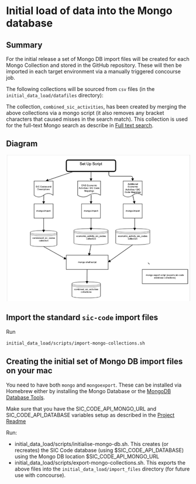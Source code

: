 # Initial load of data into the Mongo database

## Summary

For the initial release a set of Mongo DB import files will be created for each Mongo Collection and stored in the GitHub repository. These will then be imported in each target environment via a manually triggered concourse job.

The following collections will be sourced from `csv` files (in the `initial_data_load/datafiles` directory):

The collection, `combined_sic_activities`, has been created by merging the above collections via a mongo script (it also removes any bracket characters that caused misses in the search match). This collection is used for the full-text Mongo search as describe in [Full text search](full-text-search.md).

## Diagram

![Initial Data Load Diagram](initial-data-load-diagram.png)

## Import the standard `sic-code` import files

Run

``` bash
initial_data_load/scripts/import-mongo-collections.sh
```

## Creating the initial set of Mongo DB import files on your mac

You need to have both `mongo` and `mongoexport`. These can be installed via Homebrew either by installing the Mongo Database or the [MongoDB Database Tools](https://docs.mongodb.com/database-tools/installation/installation-macos/).

Make sure that you have the SIC_CODE_API_MONGO_URL and SIC_CODE_API_DATABASE variables setup as described in the [Project Readme](./README.md)

Run:

- initial_data_load/scripts/initialise-mongo-db.sh. This creates (or recreates) the SIC Code database (using $SIC_CODE_API_DATABASE) using the Mongo DB location $SIC_CODE_API_MONGO_URL
- initial_data_load/scripts/export-mongo-collections.sh. This exports the above files into the `initial_data_load/import_files` directory (for future use with concourse).
